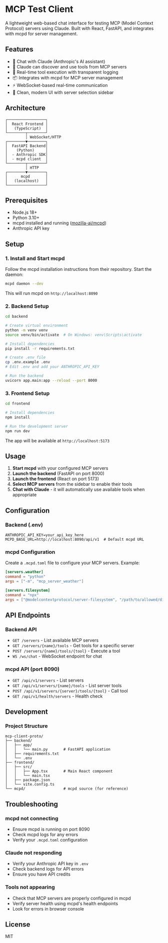 # MCP Test Client

A lightweight web-based chat interface for testing MCP (Model Context Protocol) servers using Claude. Built with React, FastAPI, and integrates with mcpd for server management.

## Features

- 💬 Chat with Claude (Anthropic's AI assistant)
- 🔧 Claude can discover and use tools from MCP servers
- 🚀 Real-time tool execution with transparent logging
- 📦 Integrates with mcpd for MCP server management
- ⚡ WebSocket-based real-time communication
- 🎨 Clean, modern UI with server selection sidebar

## Architecture

```
┌─────────────────┐
│  React Frontend │ 
│   (TypeScript)  │
└────────┬────────┘
         │ WebSocket/HTTP
┌────────▼────────┐
│  FastAPI Backend│
│    (Python)     │
│  - Anthropic SDK│
│  - mcpd client  │
└────────┬────────┘
         │ HTTP
┌────────▼────────┐
│      mcpd       │
│   (localhost)   │
└─────────────────┘
```

## Prerequisites

- Node.js 18+
- Python 3.10+
- mcpd installed and running ([mozilla-ai/mcpd](https://github.com/mozilla-ai/mcpd))
- Anthropic API key

## Setup

### 1. Install and Start mcpd

Follow the mcpd installation instructions from their repository. Start the daemon:

```bash
mcpd daemon --dev
```

This will run mcpd on `http://localhost:8090`

### 2. Backend Setup

```bash
cd backend

# Create virtual environment
python -m venv venv
source venv/bin/activate  # On Windows: venv\Scripts\activate

# Install dependencies
pip install -r requirements.txt

# Create .env file
cp .env.example .env
# Edit .env and add your ANTHROPIC_API_KEY

# Run the backend
uvicorn app.main:app --reload --port 8000
```

### 3. Frontend Setup

```bash
cd frontend

# Install dependencies
npm install

# Run the development server
npm run dev
```

The app will be available at `http://localhost:5173`

## Usage

1. **Start mcpd** with your configured MCP servers
2. **Launch the backend** (FastAPI on port 8000)
3. **Launch the frontend** (React on port 5173)
4. **Select MCP servers** from the sidebar to enable their tools
5. **Chat with Claude** - it will automatically use available tools when appropriate

## Configuration

### Backend (.env)

```env
ANTHROPIC_API_KEY=your_api_key_here
MCPD_BASE_URL=http://localhost:8090/api/v1  # Default mcpd URL
```

### mcpd Configuration

Create a `.mcpd.toml` file to configure your MCP servers. Example:

```toml
[servers.weather]
command = "python"
args = ["-m", "mcp_server_weather"]

[servers.filesystem]
command = "npx"
args = ["@modelcontextprotocol/server-filesystem", "/path/to/allowed/directory"]
```

## API Endpoints

### Backend API

- `GET /servers` - List available MCP servers
- `GET /servers/{name}/tools` - Get tools for a specific server
- `POST /servers/{name}/tools/{tool}` - Execute a tool
- `WS /ws/chat` - WebSocket endpoint for chat

### mcpd API (port 8090)

- `GET /api/v1/servers` - List servers
- `GET /api/v1/servers/{name}/tools` - List server tools
- `POST /api/v1/servers/{server}/tools/{tool}` - Call tool
- `GET /api/v1/health/servers` - Health check

## Development

### Project Structure

```
mcp-client-proto/
├── backend/
│   ├── app/
│   │   └── main.py       # FastAPI application
│   ├── requirements.txt
│   └── .env
├── frontend/
│   ├── src/
│   │   ├── App.tsx       # Main React component
│   │   └── main.tsx
│   ├── package.json
│   └── vite.config.ts
└── mcpd/                 # mcpd source (for reference)
```

## Troubleshooting

### mcpd not connecting
- Ensure mcpd is running on port 8090
- Check mcpd logs for any errors
- Verify your `.mcpd.toml` configuration

### Claude not responding
- Verify your Anthropic API key in `.env`
- Check backend logs for API errors
- Ensure you have API credits

### Tools not appearing
- Check that MCP servers are properly configured in mcpd
- Verify server health using mcpd's health endpoints
- Look for errors in browser console

## License

MIT